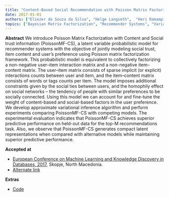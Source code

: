 ```yaml
---
title: "Content-Based Social Recommendation with Poisson Matrix Factorization"
date: 2017-01-01
authors: ["Eliezer de Souza da Silva", "Helge Langseth",  "Heri Ramampiaro"]
topics: ["Bayesian Matrix Factorization", "Recommender Systems", "Variational Inference"]
---
```


**Abstract**
We introduce Poisson Matrix Factorization with Content and Social trust information (PoissonMF-CS), a latent variable probabilistic model for recommender systems with the objective of jointly modeling social trust, item content and user’s preference using Poisson matrix factorization framework. This probabilistic model is equivalent to collectively factorizing a non-negative user–item interaction matrix and a non-negative item–content matrix. The user–item matrix consists of sparse implicit (or explicit) interactions counts between user and item, and the item–content matrix consists of words or tags counts per item. The model imposes additional constraints given by the social ties between users, and the homophily effect on social networks – the tendency of people with similar preferences to be socially connected. Using this model we can account for and fine-tune the weight of content-based and social-based factors in the user preference. We develop approximate variational inference algorithm and perform experiments comparing PoissonMF-CS with competing models. The experimental evaluation indicates that PoissonMF-CS achieves superior predictive performance on held-out data for the top-M recommendations task. Also, we observe that PoissonMF-CS generates compact latent representations when compared with alternative models while maintaining superior predictive performance.

**Accepted at** 
- [European Conference on Machine Learning and Knowledge Discovery in Databases, 2017](https://link.springer.com/chapter/10.1007/978-3-319-71249-9_32), Skopje, North Macedonia.
- [Alternate link](http://ecmlpkdd2017.ijs.si/papers/paperID267.pdf)

**Extras**
- [Code](https://github.com/zehsilva/poissonmf_cs)
